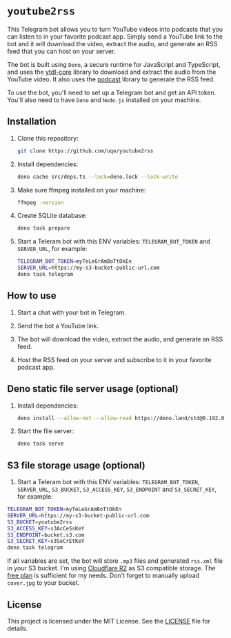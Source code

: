 # `youtube2rss`

This Telegram bot allows you to turn YouTube videos into podcasts that you can listen to in your favorite podcast app. Simply send a YouTube link to the bot and it will download the video, extract the audio, and generate an RSS feed that you can host on your server.

The bot is built using `Deno`, a secure runtime for JavaScript and TypeScript, and uses the [ytdl-core](https://www.npmjs.com/package/ytdl-core) library to download and extract the audio from the YouTube video. It also uses the [podcast](https://www.npmjs.com/package/podcast) library to generate the RSS feed.

To use the bot, you'll need to set up a Telegram bot and get an API token. You'll also need to have `Deno` and `Node.js` installed on your machine.

## Installation

1. Clone this repository:

   ```sh
   git clone https://github.com/uqe/youtube2rss
   ```

2. Install dependencies:

   ```sh
   deno cache src/deps.ts --lock=deno.lock --lock-write
   ```

3. Make sure ffmpeg installed on your machine:

   ```sh
   ffmpeg -version
   ```

4. Create SQLite database:

   ```sh
   deno task prepare
   ```

5. Start a Teleram bot with this ENV variables: `TELEGRAM_BOT_TOKEN` and `SERVER_URL`, for example:

   ```sh
   TELEGRAM_BOT_TOKEN=myTeLeGrAmBoTtOkEn
   SERVER_URL=https://my-s3-bucket-public-url.com
   deno task telegram
   ```

## How to use

1. Start a chat with your bot in Telegram.

2. Send the bot a YouTube link.

3. The bot will download the video, extract the audio, and generate an RSS feed.

4. Host the RSS feed on your server and subscribe to it in your favorite podcast app.

## Deno static file server usage (optional)

1. Install dependencies:

   ```sh
   deno install --allow-net --allow-read https://deno.land/std@0.192.0/http/file_server.ts
   ```

2. Start the file server:

   ```sh
   deno task serve
   ```

## S3 file storage usage (optional)

1. Start a Teleram bot with this ENV variables: `TELEGRAM_BOT_TOKEN`, `SERVER_URL`, `S3_BUCKET`, `S3_ACCESS_KEY`, `S3_ENDPOINT` and `S3_SECRET_KEY`, for example:

```sh
TELEGRAM_BOT_TOKEN=myTeLeGrAmBoTtOkEn
SERVER_URL=https://my-s3-bucket-public-url.com
S3_BUCKET=youtube2rss
S3_ACCESS_KEY=s3AcCeSsKeY
S3_ENDPOINT=bucket.s3.com
S3_SECRET_KEY=s3SeCrEtKeY
deno task telegram
```

If all variables are set, the bot will store `.mp3` files and generated `rss.xml` file in your S3 bucket. I'm using [Cloudflare R2](https://www.cloudflare.com/developer-platform/r2/) as S3 compatible storage. The [free plan](https://developers.cloudflare.com/r2/pricing/) is sufficient for my needs. Don't forget to manually upload `cover.jpg` to your bucket.

## License

This project is licensed under the MIT License. See the [LICENSE](LICENSE) file for details.
